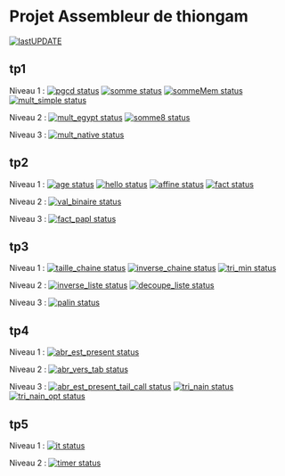 # Projet Assembleur de thiongam

[![ lastUPDATE](https://CEP_Deploy.pages.ensimag.fr/CEP_TP_G3_2022_2023/EvalEP/thiongam_eval/lastupdate.svg)](https://CEP_Deploy.pages.ensimag.fr/CEP_TP_G3_2022_2023/EvalEP/thiongam_eval/0_lastupdate.log)

## tp1

Niveau 1 : 
[![pgcd status](https://CEP_Deploy.pages.ensimag.fr/CEP_TP_G3_2022_2023/EvalEP/thiongam_eval/pgcd.svg)](https://CEP_Deploy.pages.ensimag.fr/CEP_TP_G3_2022_2023/EvalEP/thiongam_eval/pgcd.log)
[![somme status](https://CEP_Deploy.pages.ensimag.fr/CEP_TP_G3_2022_2023/EvalEP/thiongam_eval/somme.svg)](https://CEP_Deploy.pages.ensimag.fr/CEP_TP_G3_2022_2023/EvalEP/thiongam_eval/somme.log)
[![sommeMem status](https://CEP_Deploy.pages.ensimag.fr/CEP_TP_G3_2022_2023/EvalEP/thiongam_eval/sommeMem.svg)](https://CEP_Deploy.pages.ensimag.fr/CEP_TP_G3_2022_2023/EvalEP/thiongam_eval/sommeMem.log)
[![mult_simple status](https://CEP_Deploy.pages.ensimag.fr/CEP_TP_G3_2022_2023/EvalEP/thiongam_eval/mult_simple.svg)](https://CEP_Deploy.pages.ensimag.fr/CEP_TP_G3_2022_2023/EvalEP/thiongam_eval/mult_simple.log)

Niveau 2 : 
[![mult_egypt status](https://CEP_Deploy.pages.ensimag.fr/CEP_TP_G3_2022_2023/EvalEP/thiongam_eval/mult_egypt.svg)](https://CEP_Deploy.pages.ensimag.fr/CEP_TP_G3_2022_2023/EvalEP/thiongam_eval/mult_egypt.log)
[![somme8 status](https://CEP_Deploy.pages.ensimag.fr/CEP_TP_G3_2022_2023/EvalEP/thiongam_eval/somme8.svg)](https://CEP_Deploy.pages.ensimag.fr/CEP_TP_G3_2022_2023/EvalEP/thiongam_eval/somme8.log)

Niveau 3 : 
[![mult_native status](https://CEP_Deploy.pages.ensimag.fr/CEP_TP_G3_2022_2023/EvalEP/thiongam_eval/mult_native.svg)](https://CEP_Deploy.pages.ensimag.fr/CEP_TP_G3_2022_2023/EvalEP/thiongam_eval/mult_native.log)


## tp2

Niveau 1 : 
[![age status](https://CEP_Deploy.pages.ensimag.fr/CEP_TP_G3_2022_2023/EvalEP/thiongam_eval/age.svg)](https://CEP_Deploy.pages.ensimag.fr/CEP_TP_G3_2022_2023/EvalEP/thiongam_eval/age.log)
[![hello status](https://CEP_Deploy.pages.ensimag.fr/CEP_TP_G3_2022_2023/EvalEP/thiongam_eval/hello.svg)](https://CEP_Deploy.pages.ensimag.fr/CEP_TP_G3_2022_2023/EvalEP/thiongam_eval/hello.log)
[![affine status](https://CEP_Deploy.pages.ensimag.fr/CEP_TP_G3_2022_2023/EvalEP/thiongam_eval/affine.svg)](https://CEP_Deploy.pages.ensimag.fr/CEP_TP_G3_2022_2023/EvalEP/thiongam_eval/affine.log)
[![fact status](https://CEP_Deploy.pages.ensimag.fr/CEP_TP_G3_2022_2023/EvalEP/thiongam_eval/fact.svg)](https://CEP_Deploy.pages.ensimag.fr/CEP_TP_G3_2022_2023/EvalEP/thiongam_eval/fact.log)

Niveau 2 : 
[![val_binaire status](https://CEP_Deploy.pages.ensimag.fr/CEP_TP_G3_2022_2023/EvalEP/thiongam_eval/val_binaire.svg)](https://CEP_Deploy.pages.ensimag.fr/CEP_TP_G3_2022_2023/EvalEP/thiongam_eval/val_binaire.log)

Niveau 3 : 
[![fact_papl status](https://CEP_Deploy.pages.ensimag.fr/CEP_TP_G3_2022_2023/EvalEP/thiongam_eval/fact_papl.svg)](https://CEP_Deploy.pages.ensimag.fr/CEP_TP_G3_2022_2023/EvalEP/thiongam_eval/fact_papl.log)


## tp3

Niveau 1 : 
[![taille_chaine status](https://CEP_Deploy.pages.ensimag.fr/CEP_TP_G3_2022_2023/EvalEP/thiongam_eval/taille_chaine.svg)](https://CEP_Deploy.pages.ensimag.fr/CEP_TP_G3_2022_2023/EvalEP/thiongam_eval/taille_chaine.log)
[![inverse_chaine status](https://CEP_Deploy.pages.ensimag.fr/CEP_TP_G3_2022_2023/EvalEP/thiongam_eval/inverse_chaine.svg)](https://CEP_Deploy.pages.ensimag.fr/CEP_TP_G3_2022_2023/EvalEP/thiongam_eval/inverse_chaine.log)
[![tri_min status](https://CEP_Deploy.pages.ensimag.fr/CEP_TP_G3_2022_2023/EvalEP/thiongam_eval/tri_min.svg)](https://CEP_Deploy.pages.ensimag.fr/CEP_TP_G3_2022_2023/EvalEP/thiongam_eval/tri_min.log)

Niveau 2 : 
[![inverse_liste status](https://CEP_Deploy.pages.ensimag.fr/CEP_TP_G3_2022_2023/EvalEP/thiongam_eval/inverse_liste.svg)](https://CEP_Deploy.pages.ensimag.fr/CEP_TP_G3_2022_2023/EvalEP/thiongam_eval/inverse_liste.log)
[![decoupe_liste status](https://CEP_Deploy.pages.ensimag.fr/CEP_TP_G3_2022_2023/EvalEP/thiongam_eval/decoupe_liste.svg)](https://CEP_Deploy.pages.ensimag.fr/CEP_TP_G3_2022_2023/EvalEP/thiongam_eval/decoupe_liste.log)

Niveau 3 : 
[![palin status](https://CEP_Deploy.pages.ensimag.fr/CEP_TP_G3_2022_2023/EvalEP/thiongam_eval/palin.svg)](https://CEP_Deploy.pages.ensimag.fr/CEP_TP_G3_2022_2023/EvalEP/thiongam_eval/palin.log)


## tp4

Niveau 1 : 
[![abr_est_present status](https://CEP_Deploy.pages.ensimag.fr/CEP_TP_G3_2022_2023/EvalEP/thiongam_eval/abr_est_present.svg)](https://CEP_Deploy.pages.ensimag.fr/CEP_TP_G3_2022_2023/EvalEP/thiongam_eval/abr_est_present.log)

Niveau 2 : 
[![abr_vers_tab status](https://CEP_Deploy.pages.ensimag.fr/CEP_TP_G3_2022_2023/EvalEP/thiongam_eval/abr_vers_tab.svg)](https://CEP_Deploy.pages.ensimag.fr/CEP_TP_G3_2022_2023/EvalEP/thiongam_eval/abr_vers_tab.log)

Niveau 3 : 
[![abr_est_present_tail_call status](https://CEP_Deploy.pages.ensimag.fr/CEP_TP_G3_2022_2023/EvalEP/thiongam_eval/abr_est_present_tail_call.svg)](https://CEP_Deploy.pages.ensimag.fr/CEP_TP_G3_2022_2023/EvalEP/thiongam_eval/abr_est_present_tail_call.log)
[![tri_nain status](https://CEP_Deploy.pages.ensimag.fr/CEP_TP_G3_2022_2023/EvalEP/thiongam_eval/tri_nain.svg)](https://CEP_Deploy.pages.ensimag.fr/CEP_TP_G3_2022_2023/EvalEP/thiongam_eval/tri_nain.log)
[![tri_nain_opt status](https://CEP_Deploy.pages.ensimag.fr/CEP_TP_G3_2022_2023/EvalEP/thiongam_eval/tri_nain_opt.svg)](https://CEP_Deploy.pages.ensimag.fr/CEP_TP_G3_2022_2023/EvalEP/thiongam_eval/tri_nain_opt.log)


## tp5

Niveau 1 : 
[![it status](https://CEP_Deploy.pages.ensimag.fr/CEP_TP_G3_2022_2023/EvalEP/thiongam_eval/it.svg)](https://CEP_Deploy.pages.ensimag.fr/CEP_TP_G3_2022_2023/EvalEP/thiongam_eval/it.log)

Niveau 2 : 
[![timer status](https://CEP_Deploy.pages.ensimag.fr/CEP_TP_G3_2022_2023/EvalEP/thiongam_eval/timer.svg)](https://CEP_Deploy.pages.ensimag.fr/CEP_TP_G3_2022_2023/EvalEP/thiongam_eval/timer.log)


